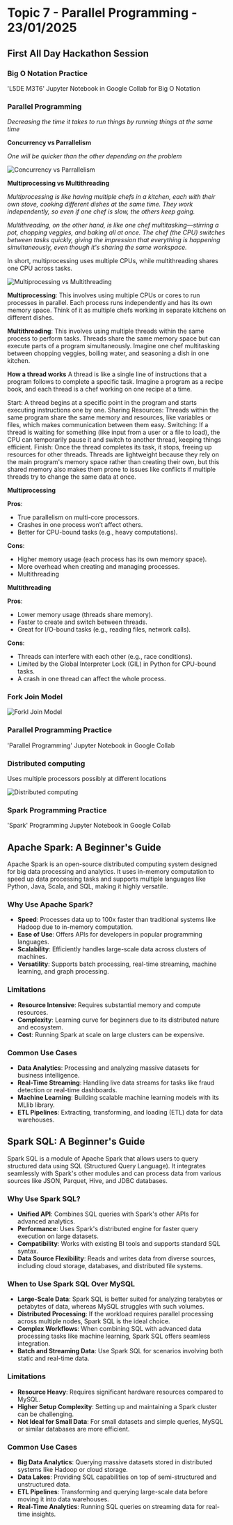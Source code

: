 # Topic 7 - Parallel Programming - 23/01/2025

## First All Day Hackathon Session

### Big O Notation Practice

'L5DE M3T6' Jupyter Notebook in Google Collab for Big O Notation

### Parallel Programming

*Decreasing the time it takes to run things by running things at the same time*

**Concurrency vs Parrallelism**

*One will be quicker than the other depending on the problem*

![Concurrency vs Parrallelism](https://techdifferences.com/wp-content/uploads/2017/12/Untitled.jpg)

**Multiprocessing vs Multithreading**

*Multiprocessing is like having multiple chefs in a kitchen, each with their own stove, cooking different dishes at the same time. They work independently, so even if one chef is slow, the others keep going.*

*Multithreading, on the other hand, is like one chef multitasking—stirring a pot, chopping veggies, and baking all at once. The chef (the CPU) switches between tasks quickly, giving the impression that everything is happening simultaneously, even though it's sharing the same workspace.*

In short, multiprocessing uses multiple CPUs, while multithreading shares one CPU across tasks.

![Multiprocessing vs Multithreading](https://miro.medium.com/v2/resize:fit:763/1*QiaqQ0HLT4Iy0N608A5mVA.png)

**Multiprocessing**: This involves using multiple CPUs or cores to run processes in parallel. Each process runs independently and has its own memory space. Think of it as multiple chefs working in separate kitchens on different dishes.

**Multithreading**: This involves using multiple threads within the same process to perform tasks. Threads share the same memory space but can execute parts of a program simultaneously. Imagine one chef multitasking between chopping veggies, boiling water, and seasoning a dish in one kitchen.

**How a thread works**
A thread is like a single line of instructions that a program follows to complete a specific task. Imagine a program as a recipe book, and each thread is a chef working on one recipe at a time.

Start: A thread begins at a specific point in the program and starts executing instructions one by one.
Sharing Resources: Threads within the same program share the same memory and resources, like variables or files, which makes communication between them easy.
Switching: If a thread is waiting for something (like input from a user or a file to load), the CPU can temporarily pause it and switch to another thread, keeping things efficient.
Finish: Once the thread completes its task, it stops, freeing up resources for other threads.
Threads are lightweight because they rely on the main program's memory space rather than creating their own, but this shared memory also makes them prone to issues like conflicts if multiple threads try to change the same data at once.

**Multiprocessing**

**Pros**:
- True parallelism on multi-core processors.
- Crashes in one process won’t affect others.
- Better for CPU-bound tasks (e.g., heavy computations).

**Cons**:
- Higher memory usage (each process has its own memory space).
- More overhead when creating and managing processes.
- Multithreading

**Multithreading**

**Pros**:
- Lower memory usage (threads share memory).
- Faster to create and switch between threads.
- Great for I/O-bound tasks (e.g., reading files, network calls).

**Cons**:
- Threads can interfere with each other (e.g., race conditions).
- Limited by the Global Interpreter Lock (GIL) in Python for CPU-bound tasks.
- A crash in one thread can affect the whole process.

### Fork Join Model

![Forkl Join Model](https://www.student.chemia.uj.edu.pl/~mrozek/USl/OpenMP/OpenMP_pliki/fork_join1.gif)

### Parallel Programming Practice

'Parallel Programming' Jupyter Notebook in Google Collab 

### Distributed computing 

Uses multiple processors possibly at different locations

![Distributed computing](https://www.techtarget.com/rms/onlineimages/the_distributed_computing_process-f_mobile.png)

### Spark Programming Practice

'Spark' Programming Jupyter Notebook in Google Collab 

## Apache Spark: A Beginner's Guide

Apache Spark is an open-source distributed computing system designed for big data processing and analytics. It uses in-memory computation to speed up data processing tasks and supports multiple languages like Python, Java, Scala, and SQL, making it highly versatile.

### Why Use Apache Spark?
- **Speed**: Processes data up to 100x faster than traditional systems like Hadoop due to in-memory computation.
- **Ease of Use**: Offers APIs for developers in popular programming languages.
- **Scalability**: Efficiently handles large-scale data across clusters of machines.
- **Versatility**: Supports batch processing, real-time streaming, machine learning, and graph processing.

### Limitations
- **Resource Intensive**: Requires substantial memory and compute resources.
- **Complexity**: Learning curve for beginners due to its distributed nature and ecosystem.
- **Cost**: Running Spark at scale on large clusters can be expensive.

### Common Use Cases
- **Data Analytics**: Processing and analyzing massive datasets for business intelligence.
- **Real-Time Streaming**: Handling live data streams for tasks like fraud detection or real-time dashboards.
- **Machine Learning**: Building scalable machine learning models with its MLlib library.
- **ETL Pipelines**: Extracting, transforming, and loading (ETL) data for data warehouses.

## Spark SQL: A Beginner's Guide

Spark SQL is a module of Apache Spark that allows users to query structured data using SQL (Structured Query Language). It integrates seamlessly with Spark's other modules and can process data from various sources like JSON, Parquet, Hive, and JDBC databases.

### Why Use Spark SQL?
- **Unified API**: Combines SQL queries with Spark's other APIs for advanced analytics.
- **Performance**: Uses Spark's distributed engine for faster query execution on large datasets.
- **Compatibility**: Works with existing BI tools and supports standard SQL syntax.
- **Data Source Flexibility**: Reads and writes data from diverse sources, including cloud storage, databases, and distributed file systems.

### When to Use Spark SQL Over MySQL
- **Large-Scale Data**: Spark SQL is better suited for analyzing terabytes or petabytes of data, whereas MySQL struggles with such volumes.
- **Distributed Processing**: If the workload requires parallel processing across multiple nodes, Spark SQL is the ideal choice.
- **Complex Workflows**: When combining SQL with advanced data processing tasks like machine learning, Spark SQL offers seamless integration.
- **Batch and Streaming Data**: Use Spark SQL for scenarios involving both static and real-time data.

### Limitations
- **Resource Heavy**: Requires significant hardware resources compared to MySQL.
- **Higher Setup Complexity**: Setting up and maintaining a Spark cluster can be challenging.
- **Not Ideal for Small Data**: For small datasets and simple queries, MySQL or similar databases are more efficient.

### Common Use Cases
- **Big Data Analytics**: Querying massive datasets stored in distributed systems like Hadoop or cloud storage.
- **Data Lakes**: Providing SQL capabilities on top of semi-structured and unstructured data.
- **ETL Pipelines**: Transforming and querying large-scale data before moving it into data warehouses.
- **Real-Time Analytics**: Running SQL queries on streaming data for real-time insights.

